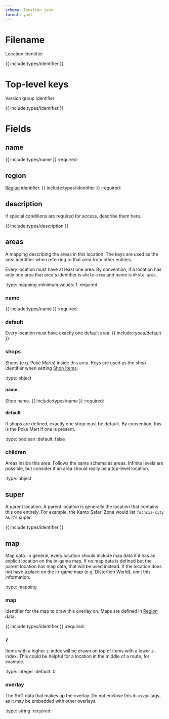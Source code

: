 ```yaml
---
schema: location.json
format: yaml
---
```


# Filename
Location identifier

{{ include:types/identifier }}

# Top-level keys
Version group identifier

{{ include:types/identifier }}

# Fields
## name
{{ include:types/name }}
:required:

## region
[Region](region.md) identifier.
{{ include:types/identifier }}
:required:

## description
If special conditions are required for access, describe them here.

{{ include:types/description }}

## areas
A mapping describing the areas in this location.  The keys are used as the area
identifier when referring to that area from other entities.

Every location must have at least one area.  By convention, if a location has
only one area that area's identifier is `whole-area` and name is `Whole area`.

:type: mapping
:minimum values: 1
:required:

### name
{{ include:types/name }}
:required:

### default
Every location must have exactly one default area.
{{ include:types/default }}

### shops
Shops (e.g. Poké Marts) inside this area.  Keys are used as the shop identifier
when setting [Shop Items](shop_item.md).

:type: object

#### name
Shop name.
{{ include:types/name }}
:required:

#### default
If shops are defined, exactly one shop must be default.  By convention, this is
the Poke Mart if one is present.

:type: boolean
:default: false

### children
Areas inside this area.  Follows the same schema as areas.  Infinite levels are
possible, but consider if an area should really be a top-level location.

:type: object

## super
A parent location.  A parent location is generally the location that contains
this one entirely.  For example, the Kanto Safari Zone would list `fuchsia-city`
as it's super.

{{ include:types/identifier }}

## map
Map data.  In general, every location should include map data if it has an
explicit location on the in-game map.  If no map data is defined but the parent
location has map data, that will be used instead.  If the location does not have
a place on the in-game map (e.g. Distortion World), omit this information.

:type: mapping

### map
Identifier for the map to draw this overlay on. Maps are defined in
[Region](region.md) data.

{{ include:types/identifier }}
:required:

### z
Items with a higher z-index will be drawn on top of items with a lower z-index.
This could be helpful for a location in the middle of a route, for example.

:type: integer
:default: 0

### overlay
The SVG data that makes up the overlay.  Do not enclose this in `<svg>` tags, as
it may be embedded with other overlays.

:type: string
:required:
